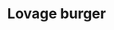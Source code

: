 ---
index: 11
title: Lovage burger
slugify: lovage-burger
product: lovage
book: Chez Panisse Café cookbook
page: 111
dish: main
tags:
-
sub:
-
fresh:
  - item:
    quantity:
    unit:
stock:
  - item:
    quantity:
    unit:
basic:
-
directions:
-
info:
source:
    title:
    url: 
---